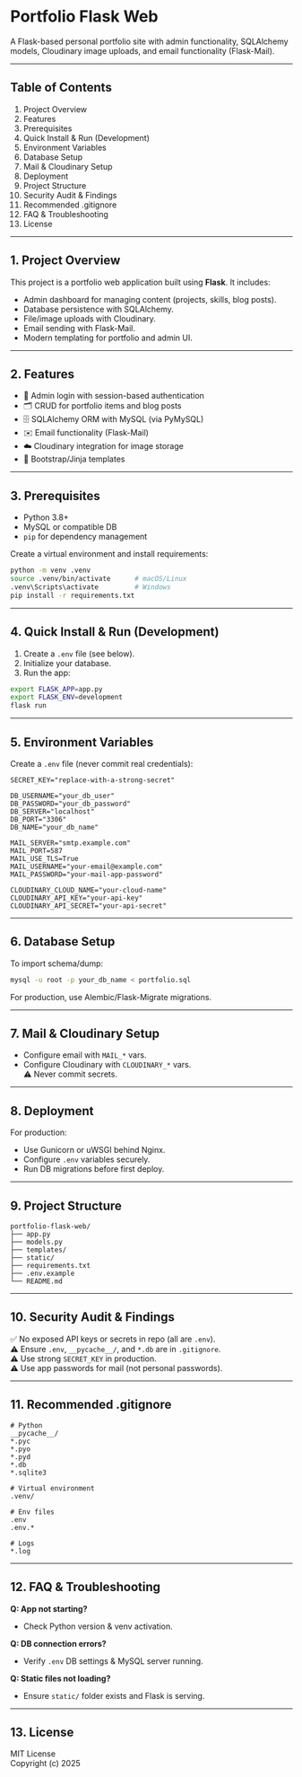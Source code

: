 # Portfolio Flask Web

A Flask-based personal portfolio site with admin functionality, SQLAlchemy models, Cloudinary image uploads, and email functionality (Flask-Mail).

---

## Table of Contents
1. Project Overview  
2. Features  
3. Prerequisites  
4. Quick Install & Run (Development)  
5. Environment Variables  
6. Database Setup  
7. Mail & Cloudinary Setup  
8. Deployment  
9. Project Structure  
10. Security Audit & Findings  
11. Recommended .gitignore  
12. FAQ & Troubleshooting  
13. License  

---

## 1. Project Overview
This project is a portfolio web application built using **Flask**. It includes:
- Admin dashboard for managing content (projects, skills, blog posts).
- Database persistence with SQLAlchemy.
- File/image uploads with Cloudinary.
- Email sending with Flask-Mail.
- Modern templating for portfolio and admin UI.

---

## 2. Features
- 🔐 Admin login with session-based authentication  
- 🗂 CRUD for portfolio items and blog posts  
- 🗄 SQLAlchemy ORM with MySQL (via PyMySQL)  
- ✉️ Email functionality (Flask-Mail)  
- ☁️ Cloudinary integration for image storage  
- 🎨 Bootstrap/Jinja templates  

---

## 3. Prerequisites
- Python 3.8+  
- MySQL or compatible DB  
- `pip` for dependency management  

Create a virtual environment and install requirements:
```bash
python -m venv .venv
source .venv/bin/activate      # macOS/Linux
.venv\Scripts\activate         # Windows
pip install -r requirements.txt
```

---

## 4. Quick Install & Run (Development)
1. Create a `.env` file (see below).  
2. Initialize your database.  
3. Run the app:
```bash
export FLASK_APP=app.py
export FLASK_ENV=development
flask run
```

---

## 5. Environment Variables
Create a `.env` file (never commit real credentials):

```env
SECRET_KEY="replace-with-a-strong-secret"

DB_USERNAME="your_db_user"
DB_PASSWORD="your_db_password"
DB_SERVER="localhost"
DB_PORT="3306"
DB_NAME="your_db_name"

MAIL_SERVER="smtp.example.com"
MAIL_PORT=587
MAIL_USE_TLS=True
MAIL_USERNAME="your-email@example.com"
MAIL_PASSWORD="your-mail-app-password"

CLOUDINARY_CLOUD_NAME="your-cloud-name"
CLOUDINARY_API_KEY="your-api-key"
CLOUDINARY_API_SECRET="your-api-secret"
```

---

## 6. Database Setup
To import schema/dump:
```bash
mysql -u root -p your_db_name < portfolio.sql
```
For production, use Alembic/Flask-Migrate migrations.

---

## 7. Mail & Cloudinary Setup
- Configure email with `MAIL_*` vars.  
- Configure Cloudinary with `CLOUDINARY_*` vars.  
⚠️ Never commit secrets.

---

## 8. Deployment
For production:
- Use Gunicorn or uWSGI behind Nginx.  
- Configure `.env` variables securely.  
- Run DB migrations before first deploy.  

---

## 9. Project Structure
```text
portfolio-flask-web/
├── app.py
├── models.py
├── templates/
├── static/
├── requirements.txt
├── .env.example
└── README.md
```

---

## 10. Security Audit & Findings
✅ No exposed API keys or secrets in repo (all are `.env`).  
⚠️ Ensure `.env`, `__pycache__/`, and `*.db` are in `.gitignore`.  
⚠️ Use strong `SECRET_KEY` in production.  
⚠️ Use app passwords for mail (not personal passwords).  

---

## 11. Recommended .gitignore
```gitignore
# Python
__pycache__/
*.pyc
*.pyo
*.pyd
*.db
*.sqlite3

# Virtual environment
.venv/

# Env files
.env
.env.*

# Logs
*.log
```

---

## 12. FAQ & Troubleshooting
**Q: App not starting?**  
- Check Python version & venv activation.  

**Q: DB connection errors?**  
- Verify `.env` DB settings & MySQL server running.  

**Q: Static files not loading?**  
- Ensure `static/` folder exists and Flask is serving.  

---

## 13. License
MIT License  
Copyright (c) 2025 <SUBASH>
